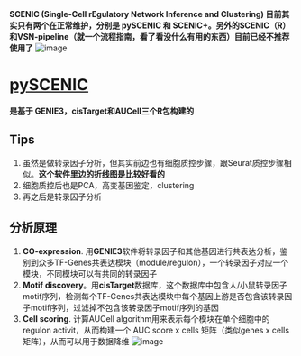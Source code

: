 **SCENIC (Single-Cell rEgulatory Network Inference and Clustering) 目前其实只有两个在正常维护，分别是 pySCENIC 和 SCENIC+。另外的SCENIC（R）和VSN-pipeline（就一个流程指南，看了看没什么有用的东西）目前已经不推荐使用了**
![image](https://github.com/JGangHan/sc_data_analysis/assets/75400599/58c998eb-20b0-46ae-8272-0a37ddc6a758)
# [pySCENIC](https://pyscenic.readthedocs.io/en/latest/tutorial.html)
**是基于 GENIE3，cisTarget和AUCell三个R包构建的**
## Tips
1. 虽然是做转录因子分析，但其实前边也有细胞质控步骤，跟Seurat质控步骤相似。**这个软件里边的折线图是比较好看的**
2. 细胞质控后也是PCA，高变基因鉴定，clustering
3. 再之后是转录因子分析
## 分析原理
1. **CO-expression**. 用**GENIE3**软件将转录因子和其他基因进行共表达分析，鉴别到众多TF-Genes共表达模块（module/regulon），一个转录因子对应一个模块，不同模块可以有共同的转录因子
2. **Motif discovery**。用**cisTarget**数据库，这个数据库中包含人/小鼠转录因子motif序列，检测每个TF-Genes共表达模块中每个基因上游是否包含该转录因子motif序列，过滤掉不包含该转录因子motif序列的基因
3. **Cell scoring**. 计算AUCell algorithm用来表示每个模块在单个细胞中的 regulon activit，从而构建一个 AUC score x cells 矩阵（类似genes x cells矩阵），从而可以用于数据降维
![image](https://github.com/JGangHan/sc_data_analysis/assets/75400599/62da89c5-e2f4-471f-beb8-5c4970e7d89c)










